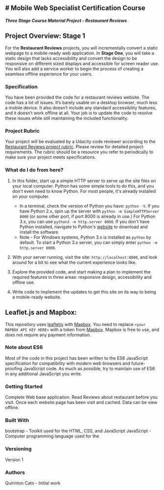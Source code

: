 ﻿﻿﻿# Mobile Web Specialist Certification Course---#### _Three Stage Course Material Project - Restaurant Reviews_## Project Overview: Stage 1For the **Restaurant Reviews** projects, you will incrementally convert a static webpage to a mobile-ready web application. In **Stage One**, you will take a static design that lacks accessibility and convert the design to be responsive on different sized displays and accessible for screen reader use. You will also add a service worker to begin the process of creating a seamless offline experience for your users.### SpecificationYou have been provided the code for a restaurant reviews website. The code has a lot of issues. It’s barely usable on a desktop browser, much less a mobile device. It also doesn’t include any standard accessibility features, and it doesn’t work offline at all. Your job is to update the code to resolve these issues while still maintaining the included functionality.### Project RubricYour project will be evaluated by a Udacity code reviewer according to the [Restaurant Reviews project rubric](https://review.udacity.com/#!/rubrics/1090/view). Please review for detailed project requirements. The rubric should be a resource you refer to periodically to make sure your project meets specifications.### What do I do from here?1. In this folder, start up a simple HTTP server to serve up the site files on your local computer. Python has some simple tools to do this, and you don't even need to know Python. For most people, it's already installed on your computer.    * In a terminal, check the version of Python you have: `python -V`. If you have Python 2.x, spin up the server with `python -m SimpleHTTPServer 8000` (or some other port, if port 8000 is already in use.) For Python 3.x, you can use `python3 -m http.server 8000`. If you don't have Python installed, navigate to Python's [website](https://www.python.org/) to download and install the software.   * Note -  For Windows systems, Python 3.x is installed as `python` by default. To start a Python 3.x server, you can simply enter `python -m http.server 8000`.2. With your server running, visit the site: `http://localhost:8000`, and look around for a bit to see what the current experience looks like.3. Explore the provided code, and start making a plan to implement the required features in three areas: responsive design, accessibility and offline use.4. Write code to implement the updates to get this site on its way to being a mobile-ready website.## Leaflet.js and Mapbox:This repository uses [leafletjs](https://leafletjs.com/) with [Mapbox](https://www.mapbox.com/). You need to replace `<your MAPBOX API KEY HERE>` with a token from [Mapbox](https://www.mapbox.com/). Mapbox is free to use, and does not require any payment information.### Note about ES6Most of the code in this project has been written to the ES6 JavaScript specification for compatibility with modern web browsers and future-proofing JavaScript code. As much as possible, try to maintain use of ES6 in any additional JavaScript you write.### Getting StartedComplete Web base application.  Read Reviews about restaurant before you visit.  Once each website page has been visit and cached.  Data can be view offline.### Built Withbootstrap - Toolkit used for the HTML, CSS, and JavaScriptJavaScript - Computer programming language used for the ### VersioningVersion 1### AuthorsQuinnton Cato - Initial work